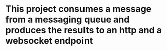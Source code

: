 # This project consumes a message from a messaging queue and produces the results to an http and a websocket endpoint
